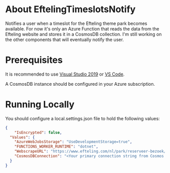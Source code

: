 # About EftelingTimeslotsNotify
Notifies a user when a timeslot for the Efteling theme park becomes available. For now it's only an Azure Function that reads the data from the Efteling website and stores it in a CosmosDB collection. I'm still working on the other components that will eventually notify the user.

# Prerequisites

It is recommended to use [Visual Studio 2019](https://visualstudio.microsoft.com/downloads/) or [VS Code](https://code.visualstudio.com/).

A CosmosDB instance should be configured in your Azure subscription.

# Running Locally

You should configure a local.settings.json file to hold the following values:

```json
{
    "IsEncrypted": false,
  "Values": {
    "AzureWebJobsStorage": "UseDevelopmentStorage=true",
    "FUNCTIONS_WORKER_RUNTIME": "dotnet",
    "WebscrapeURL": "https://www.efteling.com/nl/park/reserveer-bezoek/abonnementhouders/beschikbare-tijdsloten",
    "CosmosDBConnection": "<Your primary connection string from Cosmos DB>"
  }
}
```
